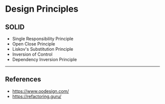 # Design Principles

## SOLID
- Single Responsibility Principle
- Open Close Principle
- Liskov's Substitution Principle
- Inversion of Control
- Dependency Inversion Principle

-----
## References
- https://www.oodesign.com/
- https://refactoring.guru/